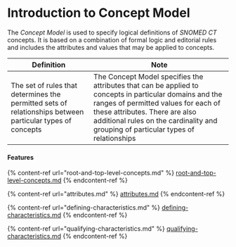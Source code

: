 # Introduction to Concept Model

The _Concept Model_ is used to specify logical definitions of _SNOMED CT_ concepts. It is based on a combination of formal logic and editorial rules and includes the attributes and values that may be applied to concepts.

| Definition                                                                                                | Note                                                                                                                                                                                                                                                                   |
| --------------------------------------------------------------------------------------------------------- | ---------------------------------------------------------------------------------------------------------------------------------------------------------------------------------------------------------------------------------------------------------------------- |
| The set of rules that determines the permitted sets of relationships between particular types of concepts | The Concept Model specifies the attributes that can be applied to concepts in particular domains and the ranges of permitted values for each of these attributes. There are also additional rules on the cardinality and grouping of particular types of relationships |

#### Features

{% content-ref url="root-and-top-level-concepts.md" %}
[root-and-top-level-concepts.md](root-and-top-level-concepts.md)
{% endcontent-ref %}

{% content-ref url="attributes.md" %}
[attributes.md](attributes.md)
{% endcontent-ref %}

{% content-ref url="defining-characteristics.md" %}
[defining-characteristics.md](defining-characteristics.md)
{% endcontent-ref %}

{% content-ref url="qualifying-characteristics.md" %}
[qualifying-characteristics.md](qualifying-characteristics.md)
{% endcontent-ref %}
